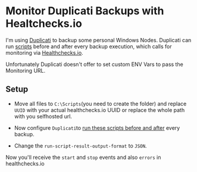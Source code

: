 # Monitor Duplicati Backups with Healtchecks.io

I'm using [Duplicati](https://www.duplicati.com/) to backup some personal Windows Nodes. 
Duplicati can run [scripts](https://duplicati.readthedocs.io/en/latest/appendix-g-example-scripts/) before and after every backup execution, which calls for monitoring via [Healthchecks.io](https://healthchecks.io/).

Unfortunately Duplicati doesn't offer to set custom ENV Vars to pass the Monitoring URL. 

## Setup

* Move all files to `C:\Scripts`(you need to create the folder) and replace `UUID` with your actual healthchecks.io UUID or replace the whole path with you selfhosted url.

* Now configure `Duplicati`to [run these scripts before and after](https://duplicati.readthedocs.io/en/latest/06-advanced-options/) every backup.

* Change the `run-script-result-output-format` to  `JSON`.

Now you'll receive the `start` and `stop` events and also `errors` in healthchecks.io
